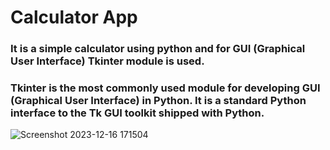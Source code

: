 # Calculator App

<h3>It is a simple calculator using python and for GUI (Graphical User Interface) Tkinter module is used.</h3>

<h3>Tkinter is the most commonly used module for developing GUI (Graphical User Interface) in Python. It is a standard Python interface to the Tk GUI toolkit shipped with Python.</h3>

![Screenshot 2023-12-16 171504](https://github.com/AayushiChauhan152/Simple_Calculator/assets/96294707/b56a240e-ef2b-4567-9254-2ba7cdf195bf)
